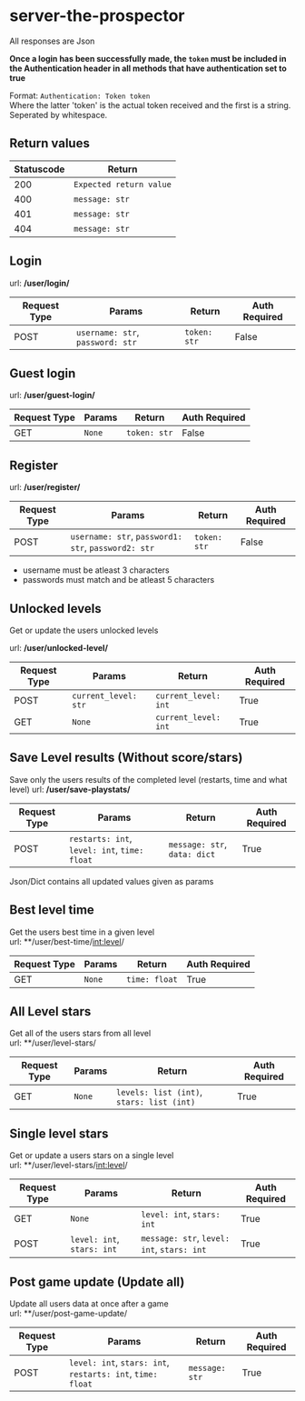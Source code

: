 # server-the-prospector
All responses are Json

**Once a login has been successfully made, the `token` must be included in the Authentication header in all methods that have authentication set to true**

Format: `Authentication: Token token` \
Where the latter 'token' is the actual token received and the first is a string. Seperated by whitespace.

## Return values
| Statuscode | Return |
|----|----|
| 200 | `Expected return value` |
| 400 | `message: str` |
| 401 | `message: str` |
| 404 | `message: str` |

## Login
url: **/user/login/**

| Request Type | Params | Return | Auth Required |
|----|----|----|----|
| POST | `username: str`, `password: str` | `token: str` | False |

## Guest login
url: **/user/guest-login/**

| Request Type | Params | Return | Auth Required |
|----|----|----|----|
| GET | `None`| `token: str` | False |

## Register
url: **/user/register/**

| Request Type | Params | Return | Auth Required |
|----|----|----|----|
| POST | `username: str`, `password1: str`, `password2: str`| `token: str` | False |

- username must be atleast 3 characters
- passwords must match and be atleast 5 characters

## Unlocked levels
Get or update the users unlocked levels

url: **/user/unlocked-level/**

| Request Type | Params | Return | Auth Required |
|----|----|----|----|
| POST | `current_level: str`| `current_level: int` | True |
| GET | `None`| `current_level: int` | True |


## Save Level results (Without score/stars)
Save only the users results of the completed level (restarts, time and what level)
url: **/user/save-playstats/**

| Request Type | Params | Return | Auth Required |
|----|----|----|----|
| POST | `restarts: int`, `level: int`, `time: float` | `message: str`, `data: dict`| True |

Json/Dict contains all updated values given as params

## Best level time
Get the users best time in a  given level \
url: **/user/best-time/<int:level>/

| Request Type | Params | Return | Auth Required |
|----|----|----|----|
| GET | `None` |`time: float`| True |


## All Level stars
Get all of the users stars from all level\
url: **/user/level-stars/

| Request Type | Params | Return | Auth Required |
|----|----|----|----|
| GET | `None` |`levels: list (int)`, `stars: list (int)`| True |

## Single level stars
Get or update a users stars on a single level\
url: **/user/level-stars/<int:level>/

| Request Type | Params | Return | Auth Required |
|----|----|----|----|
| GET | `None` | `level: int`, `stars: int`| True |
| POST | `level: int`, `stars: int` | `message: str`, `level: int`, `stars: int` | True |

## Post game update (Update all)
Update all users data at once after a game\
url: **/user/post-game-update/

| Request Type | Params | Return | Auth Required |
|----|----|----|----|
| POST | `level: int`, `stars: int`, `restarts: int`, `time: float` | `message: str`| True |
